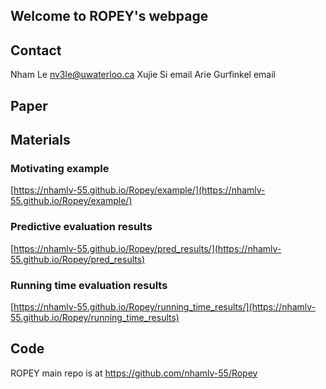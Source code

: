 ## Welcome to ROPEY's webpage
## Contact
Nham Le nv3le@uwaterloo.ca
Xujie Si email
Arie Gurfinkel email
## Paper

## Materials
### Motivating example
[https://nhamlv-55.github.io/Ropey/example/](https://nhamlv-55.github.io/Ropey/example/)
### Predictive evaluation results
[https://nhamlv-55.github.io/Ropey/pred_results/](https://nhamlv-55.github.io/Ropey/pred_results)

### Running time evaluation results
[https://nhamlv-55.github.io/Ropey/running_time_results/](https://nhamlv-55.github.io/Ropey/running_time_results)
## Code
ROPEY main repo is at https://github.com/nhamlv-55/Ropey
